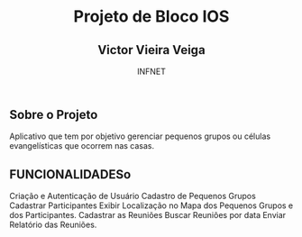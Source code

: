 
<html>
<header>
    <h1>Projeto de Bloco IOS</h1>
    <h2>Victor Vieira Veiga</h2>
    <p>INFNET</p>
</header>
    
<article>
  <h2>Sobre o Projeto</h2>
  <p>Aplicativo que tem por objetivo gerenciar pequenos grupos ou células evangelísticas que ocorrem nas casas.</p>
</article>
  
 <article>
  <h2>FUNCIONALIDADESo</h2>
  <p>
     Criação e Autenticação de Usuário
     Cadastro de Pequenos Grupos 
     Cadastrar Participantes 
     Exibir Localização no Mapa dos Pequenos Grupos e dos Participantes.
     Cadastrar as Reuniões 
     Buscar Reuniões por data
     Enviar Relatório das Reuniões.
 </p>
</article>
    

    
</html>

